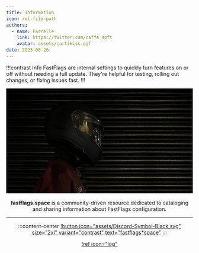 ```yaml
---
title: Information
icon: rel-file-path	
authors:
  - name: Farrelle
    link: https://twitter.com/caffe_soft
    avatar: assets/cartikiss.gif
date: 2023-08-26
---
```


!!!contrast Info
FastFlags are internal settings to quickly turn features on or off without needing a full update. They're helpful for testing, rolling out changes, or fixing issues fast.
!!!

<div align="center">
  
<img src="assets/pbc.png" width="768">

**fastflags.space** is a community-driven resource dedicated to cataloging and sharing information about FastFlags configuration.

---

:::content-center
[!button icon="assets/Discord-Symbol-Black.svg" size="2xl" variant="contrast" text="fastflags*space"](https://discord.gg/6zqNQTSkrg)
:::

[!ref icon="log"](/logs/changelog.md)

</div>

